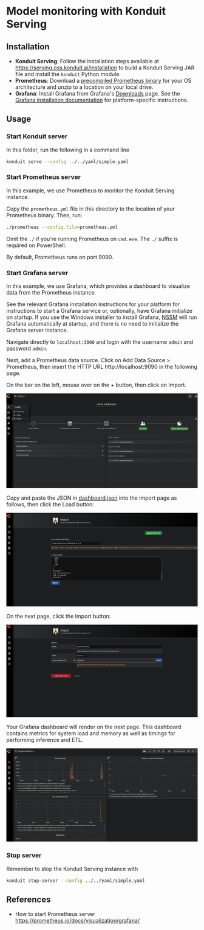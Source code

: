 # Model monitoring with Konduit Serving

## Installation 

- **Konduit Serving**: Follow the installation steps available at https://serving.oss.konduit.ai/installation to build a Konduit Serving JAR file and install the `konduit` Python module.
- **Prometheus**: Download a [precompiled Prometheus binary](https://prometheus.io/download) for your OS architecture and unzip to a location on your local drive. 
- **Grafana**: Install Grafana from Grafana's [Downloads](https://grafana.com/grafana/download) page. See the [Grafana installation documentation](https://grafana.com/docs/grafana/latest/installation/) for platform-specific instructions. 

## Usage 

### Start Konduit server 

In this folder, run the following in a command line 

```bash
konduit serve --config ../../yaml/simple.yaml
```

### Start Prometheus server 

In this example, we use Prometheus to monitor the Konduit Serving instance. 

Copy the `prometheus.yml` file in this directory to the location of your Prometheus binary. Then, run:

```bash
./prometheus --config.file=prometheus.yml
```

Omit the `./` if you're running Prometheus on `cmd.exe`. The `./` suffix is required on PowerShell. 

By default, Prometheus runs on port 9090. 

### Start Grafana server 

In this example, we use Grafana, which provides a dashboard to visualize data from the Prometheus instance. 

See the relevant Grafana installation instructions for your platform for instructions to start a Grafana service or, optionally, have Grafana initialize on startup. If you use the Windows installer to install Grafana, [NSSM](https://nssm.cc/) will run Grafana automatically at startup, and there is no need to initialize the Grafana server instance. 

Navigate directly to `localhost:3000` and login with the username `admin` and password `admin`. 

Next, add a Prometheus data source. Click on Add Data Source > Prometheus, then insert the HTTP URL http://localhost:9090 in the following page. 

On the bar on the left, mouse over on the + button, then click on Import.

![](img/dashboardimport.png)

Copy and paste the JSON in [dashboard.json](dashboard.json) into the import page as follows, then click the Load button:

![](img/jsonimportdashboard.png)

On the next page, click the Import button:

![](img/dashboardimportfinish.png)

Your Grafana dashboard will render on the next page. This dashboard contains metrics for system load and memory as well as timings for performing inference and ETL.

![](img/dashboardrender.png)

### Stop server 

Remember to stop the Konduit Serving instance with 

```bash
konduit stop-server --config ../../yaml/simple.yaml
```

## References

- How to start Prometheus server  https://prometheus.io/docs/visualization/grafana/